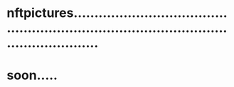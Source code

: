 # nftpictures................................................................................................................
# soon.....

